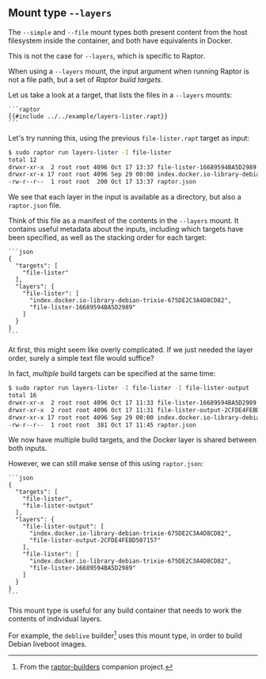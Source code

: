 ## Mount type `--layers`

The `--simple` and `--file` mount types both present content from the host
filesystem inside the container, and both have equivalents in Docker.

This is not the case for `--layers`, which is specific to Raptor.

When using a `--layers` mount, the input argument when running Raptor is not a
file path, but a set of *Raptor build targets*.

Let us take a look at a target, that lists the files in a `--layers` mounts:

~~~admonish note title="layers-lister.rapt"
```raptor
{{#include ../../example/layers-lister.rapt}}
```
~~~

Let's try running this, using the previous `file-lister.rapt` target as input:

```sh
$ sudo raptor run layers-lister -I file-lister
total 12
drwxr-xr-x  2 root root 4096 Oct 17 13:37 file-lister-16689594BA5D2989
drwxr-xr-x 17 root root 4096 Sep 29 00:00 index.docker.io-library-debian-trixie-675DE2C3A4D8CD82
-rw-r--r--  1 root root  200 Oct 17 13:37 raptor.json
```

We see that each layer in the input is available as a directory, but also a
`raptor.json` file.

Think of this file as a manifest of the contents in the `--layers` mount. It
contains useful metadata about the inputs, including which targets have been
specified, as well as the stacking order for each target:

~~~admonish note title="raptor.json"
```json
{
  "targets": [
    "file-lister"
  ],
  "layers": {
    "file-lister": [
      "index.docker.io-library-debian-trixie-675DE2C3A4D8CD82",
      "file-lister-16689594BA5D2989"
    ]
  }
}
```
~~~

At first, this might seem like overly complicated. If we just needed the layer
order, surely a simple text file would suffice?

In fact, *multiple* build targets can be specified at the same time:

```sh
$ sudo raptor run layers-lister -I file-lister -I file-lister-output
total 16
drwxr-xr-x  2 root root 4096 Oct 17 11:33 file-lister-16689594BA5D2989
drwxr-xr-x  2 root root 4096 Oct 17 11:31 file-lister-output-2CFDE4FEBD507157
drwxr-xr-x 17 root root 4096 Sep 29 00:00 index.docker.io-library-debian-trixie-675DE2C3A4D8CD82
-rw-r--r--  1 root root  381 Oct 17 11:45 raptor.json
```

We now have multiple build targets, and the Docker layer is shared between both
inputs.

However, we can still make sense of this using `raptor.json`:

~~~admonish note title="raptor.json"
```json
{
  "targets": [
    "file-lister",
    "file-lister-output"
  ],
  "layers": {
    "file-lister-output": [
      "index.docker.io-library-debian-trixie-675DE2C3A4D8CD82",
      "file-lister-output-2CFDE4FEBD507157"
    ],
    "file-lister": [
      "index.docker.io-library-debian-trixie-675DE2C3A4D8CD82",
      "file-lister-16689594BA5D2989"
    ]
  }
}
```
~~~

This mount type is useful for any build container that needs to work the
contents of individual layers.

For example, the `deblive` builder[^deblive] uses this mount type, in order to
build Debian liveboot images.

[^deblive]: From the [raptor-builders](https://github.com/chrivers/raptor-builders)
    companion project.
